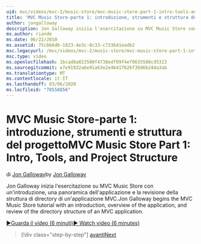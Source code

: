 ```yaml
---
uid: mvc/videos/mvc-2/music-store/mvc-music-store-part-1-intro-tools-and-project-structure
title: 'MVC Music Store-parte 1: introduzione, strumenti e struttura del progetto | Microsoft Docs'
author: jongalloway
description: Jon Galloway inizia l'esercitazione su MVC Music Store con un'introduzione, una panoramica dell'applicazione e la revisione della struttura di directory di un applicazione MVC...
ms.author: riande
ms.date: 06/22/2010
ms.assetid: 75cbb6d6-1823-4e3c-8c33-c733641eadb2
msc.legacyurl: /mvc/videos/mvc-2/music-store/mvc-music-store-part-1-intro-tools-and-project-structure
msc.type: video
ms.openlocfilehash: 1bcad8a023500f4738edf09f4ef0635588cd5323
ms.sourcegitcommit: e7e91932a6e91a63e2e46417626f39d6b244a3ab
ms.translationtype: MT
ms.contentlocale: it-IT
ms.lasthandoff: 03/06/2020
ms.locfileid: "78558856"
---
```

# <a name="mvc-music-store-part-1-intro-tools-and-project-structure"></a><span data-ttu-id="3bab5-103">MVC Music Store-parte 1: introduzione, strumenti e struttura del progetto</span><span class="sxs-lookup"><span data-stu-id="3bab5-103">MVC Music Store Part 1: Intro, Tools, and Project Structure</span></span>

<span data-ttu-id="3bab5-104">di [Jon Galloway](https://github.com/jongalloway)</span><span class="sxs-lookup"><span data-stu-id="3bab5-104">by [Jon Galloway](https://github.com/jongalloway)</span></span>

<span data-ttu-id="3bab5-105">Jon Galloway inizia l'esercitazione su MVC Music Store con un'introduzione, una panoramica dell'applicazione e la revisione della struttura di directory di un'applicazione MVC.</span><span class="sxs-lookup"><span data-stu-id="3bab5-105">Jon Galloway begins the MVC Music Store tutorial with an introduction, overview of the application, and review of the directory structure of an MVC application.</span></span>

[<span data-ttu-id="3bab5-106">&#9654;Guarda il video (6 minuti)</span><span class="sxs-lookup"><span data-stu-id="3bab5-106">&#9654; Watch video (6 minutes)</span></span>](https://channel9.msdn.com/Blogs/ASP-NET-Site-Videos/mvc-music-store-part-1-intro-tools-and-project-structure)

> [!div class="step-by-step"]
> [<span data-ttu-id="3bab5-107">avanti</span><span class="sxs-lookup"><span data-stu-id="3bab5-107">Next</span></span>](mvc-music-store-part-2-controllers.md)
